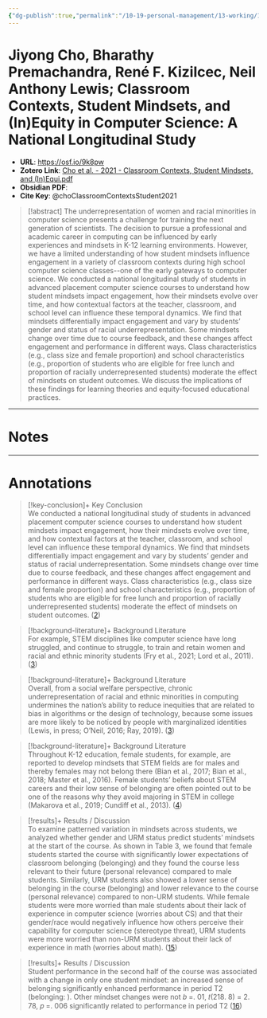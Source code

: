 ```yaml
---
{"dg-publish":true,"permalink":"/10-19-personal-management/13-working/13-05-sigcse-2024/cho-et-al-2021-classroom-contexts-student-mindsets-and-in-equity-in-computer-science-a-national-longitudinal-study/"}
---
```



# Jiyong Cho, Bharathy Premachandra, René F. Kizilcec, Neil Anthony Lewis; Classroom Contexts, Student Mindsets, and (In)Equity in Computer Science: A National Longitudinal Study

- **URL**: https://osf.io/9k8pw
- **Zotero Link**: [Cho et al. - 2021 - Classroom Contexts, Student Mindsets, and (In)Equi.pdf](zotero://select/library/items/HYIWSWAZ)
- **Obsidian PDF**:
- **Cite Key**: @choClassroomContextsStudent2021

> [!abstract]
> The underrepresentation of women and racial minorities in computer science presents a challenge for training the next generation of scientists. The decision to pursue a professional and academic career in computing can be influenced by early experiences and mindsets in K-12 learning environments. However, we have a limited understanding of how student mindsets influence engagement in a variety of classroom contexts during high school computer science classes--one of the early gateways to computer science. We conducted a national longitudinal study of students in advanced placement computer science courses to understand how student mindsets impact engagement, how their mindsets evolve over time, and how contextual factors at the teacher, classroom, and school level can influence these temporal dynamics. We find that mindsets differentially impact engagement and vary by students’ gender and status of racial underrepresentation. Some mindsets change over time due to course feedback, and these changes affect engagement and performance in different ways. Class characteristics (e.g., class size and female proportion) and school characteristics (e.g., proportion of students who are eligible for free lunch and proportion of racially underrepresented students) moderate the effect of mindsets on student outcomes. We discuss the implications of these findings for learning theories and equity-focused educational practices.

---
# Notes

---
# Annotations

> [!key-conclusion]+ Key Conclusion  
>We conducted a national longitudinal study of students in advanced placement computer science courses to understand how student mindsets impact engagement, how their mindsets evolve over time, and how contextual factors at the teacher, classroom, and school level can influence these temporal dynamics. We find that mindsets differentially impact engagement and vary by students’ gender and status of racial underrepresentation. Some mindsets change over time due to course feedback, and these changes affect engagement and performance in different ways. Class characteristics (e.g., class size and female proportion) and school characteristics (e.g., proportion of students who are eligible for free lunch and proportion of racially underrepresented students) moderate the effect of mindsets on student outcomes. ([2](zotero://open-pdf/library/items/HYIWSWAZ?page=2&annotation=EJ589GJC)) 


> [!background-literature]+ Background Literature  
>For example, STEM disciplines like computer science have long struggled, and continue to struggle, to train and retain women and racial and ethnic minority students (Fry et al., 2021; Lord et al., 2011). ([3](zotero://open-pdf/library/items/HYIWSWAZ?page=3&annotation=UACGTEQJ)) 


> [!background-literature]+ Background Literature  
>Overall, from a social welfare perspective, chronic underrepresentation of racial and ethnic minorities in computing undermines the nation’s ability to reduce inequities that are related to bias in algorithms or the design of technology, because some issues are more likely to be noticed by people with marginalized identities (Lewis, in press; O’Neil, 2016; Ray, 2019). ([3](zotero://open-pdf/library/items/HYIWSWAZ?page=3&annotation=Z6ZG7VCH)) 


> [!background-literature]+ Background Literature  
>Throughout K-12 education, female students, for example, are reported to develop mindsets that STEM fields are for males and thereby females may not belong there (Bian et al., 2017; Bian et al., 2018; Master et al., 2016). Female students’ beliefs about STEM careers and their low sense of belonging are often pointed out to be one of the reasons why they avoid majoring in STEM in college (Makarova et al., 2019; Cundiff et al., 2013). ([4](zotero://open-pdf/library/items/HYIWSWAZ?page=4&annotation=VGJA7VM5)) 


> [!results]+ Results / Discussion  
>To examine patterned variation in mindsets across students, we analyzed whether gender and URM status predict students’ mindsets at the start of the course. As shown in Table 3, we found that female students started the course with significantly lower expectations of classroom belonging (belonging) and they found the course less relevant to their future (personal relevance) compared to male students. Similarly, URM students also showed a lower sense of belonging in the course (belonging) and lower relevance to the course (personal relevance) compared to non-URM students. While female students were more worried than male students about their lack of experience in computer science (worries about CS) and that their gender/race would negatively influence how others perceive their capability for computer science (stereotype threat), URM students were more worried than non-URM students about their lack of experience in math (worries about math). ([15](zotero://open-pdf/library/items/HYIWSWAZ?page=15&annotation=5P3BPWBE)) 


> [!results]+ Results / Discussion  
>Student performance in the second half of the course was associated with a change in only one student mindset: an increased sense of belonging significantly enhanced performance in period T2 (belonging: ). Other mindset changes were not 𝑏 =. 01, 𝑡(218. 8) = 2. 78, 𝑝 =. 006 significantly related to performance in period T2 ([16](zotero://open-pdf/library/items/HYIWSWAZ?page=16&annotation=IJWXL3LB)) 






